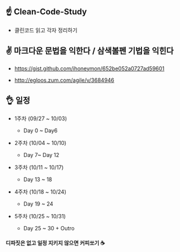 ## ☝ Clean-Code-Study

+ 클린코드 읽고 각자 정리하기

## ✌ 마크다운 문법을 익한다 / 삼색볼펜 기법을 익힌다

+ https://gist.github.com/ihoneymon/652be052a0727ad59601

+ http://egloos.zum.com/agile/v/3684946

## 👌 일정

+ 1주차 (09/27 ~ 10/03)
  - Day 0 ~ Day6

+ 2주차 (10/04 ~ 10/10)
  - Day 7~ Day 12

+ 3주차 (10/11 ~ 10/17)
  - Day 13 ~ 18

+ 4주차 (10/18 ~ 10/24)
  - Day 19 ~ 24

+ 5주차 (10/25 ~ 10/31)
  - Day 25 ~ 30 + Outro

#### 디파짓은 없고 일정 지키지 않으면 커피쏘기 ☕
